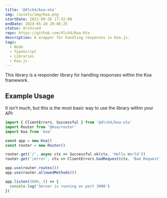 ```yaml
---
title: '@4lch4/koa-oto'
img: /assets/img/Koa.png
startDate: 2021-09-26 17:32:00
endDate: 2024-05-20 20:06:25
status: Archived
repo: https://github.com/4lch4/Koa-Oto
description: A wrapper for handling responses in Koa.js.
tags:
  - Node
  - TypeScript
  - Libraries
  - Koa.js
---
```


This library is a responder library for handling responses within the Koa framework.

## Example Usage

It isn't much, but this is the most basic way to use the library within your API:

```typescript
import { ClientErrors, Successful } from '@4lch4/koa-oto'
import Router from '@koa/router'
import Koa from 'koa'

const app = new Koa()
const router = new Router()

router.get('/', async ctx => Successful.ok(ctx, 'Hello World'))
router.get('/error', ctx => ClientErrors.badRequest(ctx, 'Bad Request'))

app.use(router.routes())
app.use(router.allowedMethods())

app.listen(3000, () => {
  console.log('Server is running on port 3000')
})
```
